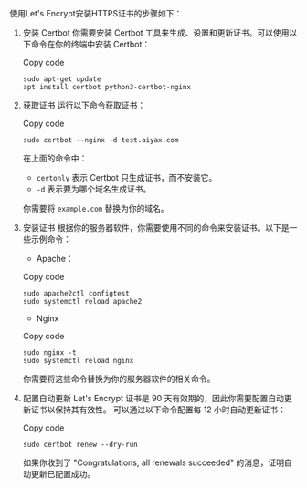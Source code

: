 使用Let's Encrypt安装HTTPS证书的步骤如下：

1.  安装 Certbot 你需要安装 Certbot 工具来生成、设置和更新证书。可以使用以下命令在你的终端中安装 Certbot：
    
    Copy code
    
    ```
    sudo apt-get update
    apt install certbot python3-certbot-nginx
    ```
    
2.  获取证书 运行以下命令获取证书：
    
    Copy code
    
    ```
    sudo certbot --nginx -d test.aiyax.com
    ```
    
    在上面的命令中：
    
    -   `certonly` 表示 Certbot 只生成证书，而不安装它。
    -   `-d` 表示要为哪个域名生成证书。
    
    你需要将 `example.com` 替换为你的域名。
    
3.  安装证书 根据你的服务器软件，你需要使用不同的命令来安装证书。以下是一些示例命令：
    
    -   Apache：
    
    Copy code
    
    ```
    sudo apache2ctl configtest
    sudo systemctl reload apache2
    ```
    
    -   Nginx
    
    Copy code
    
    ```
    sudo nginx -t
    sudo systemctl reload nginx
    ```
    
    你需要将这些命令替换为你的服务器软件的相关命令。
    
4.  配置自动更新 Let's Encrypt 证书是 90 天有效期的，因此你需要配置自动更新证书以保持其有效性。 可以通过以下命令配置每 12 小时自动更新证书：
    
    Copy code
    
    ```
    sudo certbot renew --dry-run
    ```
    
    如果你收到了 "Congratulations, all renewals succeeded" 的消息，证明自动更新已配置成功。